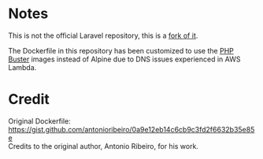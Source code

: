 # Notes

This is not the official Laravel repository, this is a [fork of it](https://github.com/laravel/vapor-dockerfiles).  

The Dockerfile in this repository has been customized to use the [PHP Buster](https://github.com/docker-library/php) images instead of Alpine due to DNS issues experienced in AWS Lambda.

# Credit

Original Dockerfile: https://gist.github.com/antonioribeiro/0a9e12eb14c6cb9c3fd2f6632b35e85e  
Credits to the original author, Antonio Ribeiro, for his work.
